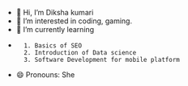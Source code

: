 - 👋 Hi, I’m Diksha kumari
- 👀 I’m interested in coding, gaming.
- 🌱 I’m currently learning
-       1. Basics of SEO
        2. Introduction of Data science
        3. Software Development for mobile platform 
- 😄 Pronouns: She 

<!---
dikshakumari11/dikshakumari11 is a ✨ special ✨ repository because its `README.md` (this file) appears on your GitHub profile.
You can click the Preview link to take a look at your changes.
--->
